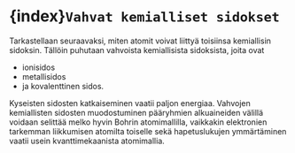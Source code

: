 # {index}`Vahvat kemialliset sidokset`

Tarkastellaan seuraavaksi, miten atomit voivat liittyä toisiinsa kemiallisin sidoksin. Tällöin puhutaan vahvoista kemiallisista sidoksista, joita ovat
- ionisidos
- metallisidos
- ja kovalenttinen sidos.

Kyseisten sidosten katkaiseminen vaatii paljon energiaa. Vahvojen kemiallisten sidosten muodostuminen pääryhmien alkuaineiden välillä voidaan selittää melko hyvin Bohrin atomimallilla, vaikkakin elektronien tarkemman liikkumisen atomilta toiselle sekä hapetuslukujen ymmärtäminen vaatii usein kvanttimekaanista atomimallia.